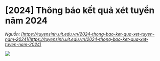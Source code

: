 # [2024] Thông báo kết quả xét tuyển năm 2024

_Nguồn: [https://tuyensinh.uit.edu.vn/2024-thong-bao-ket-qua-xet-tuyen-nam-2024](https://tuyensinh.uit.edu.vn/2024-thong-bao-ket-qua-xet-tuyen-nam-2024)_

![](https://tuyensinh.uit.edu.vn/sites/default/files/uploads/files/202408/z5743778656382_bd4b150e7306b10d7c0babf94aa8a0cf_0.jpg)